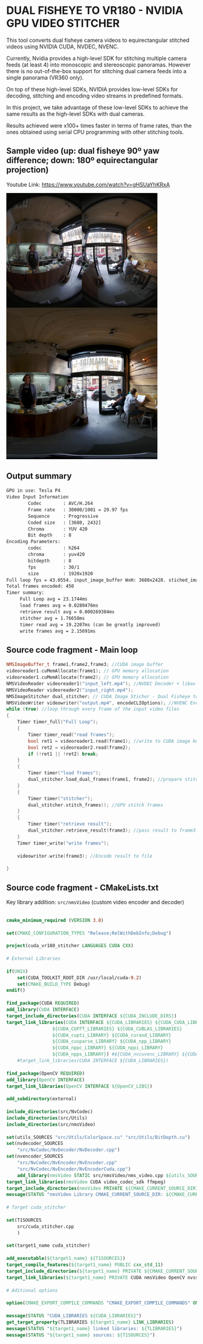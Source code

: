 # DUAL FISHEYE TO VR180 - NVIDIA GPU VIDEO STITCHER

This tool converts dual fisheye camera videos to equirectangular stitched videos using NVIDIA CUDA, NVDEC, NVENC. 

Currently, Nvidia provides a high-level SDK for stitching multiple camera feeds (at least 4) into monoscopic and stereoscopic panoramas. However there is no out-of-the-box support for stitching dual camera feeds into a single panorama (VR360 only).

On top of these high-level SDKs, NVIDIA provides low-level SDKs for decoding, stitching and encoding video streams in predefined formats. 

In this project, we take advantage of these low-level SDKs to achieve the same results as the high-level SDKs with dual cameras.

Results achieved were x100+ times faster in terms of frame rates, than the ones obtained using serial CPU programming with other stitching tools.

## Sample video (up: dual fisheye 90º yaw difference; down: 180º equirectangular projection) 

Youtube Link: https://www.youtube.com/watch?v=gHSUaYhKRxA

 <a href="./images/cuda_stitcher.jpg">
<img src="./images/cuda_stitcher.jpg" alt="Click for youtube video" style="width:400px;"/>
</a>

## Output summary

```txt
GPU in use: Tesla P4
Video Input Information
        Codec        : AVC/H.264
        Frame rate   : 30000/1001 = 29.97 fps
        Sequence     : Progressive
        Coded size   : [3680, 2432]
        Chroma       : YUV 420
        Bit depth    : 8
Encoding Parameters:
        codec        : h264
        chroma       : yuv420
        bitdepth     : 8
        fps          : 30/1
        size         : 1920x1920
Full loop fps = 43.0554. input_image_buffer WxH: 3680x2428. stiched_image_buffer WxH: 1920x1920
Total frames encoded: 450
Timer summary:
     Full Loop avg = 23.1744ms
     load frames avg = 0.0280476ms
     retrieve result avg = 0.000269304ms
     stitcher avg = 1.76658ms
     timer read avg = 19.2207ms (can be greatly improved)
     write frames avg = 2.15691ms
```
## Source code fragment - Main loop

```cpp
NMSImageBuffer_t frame1,frame2,frame3; //CUDA image buffer
videoreader1.cuMemAllocate(frame1); // GPU memory allocation
videoreader1.cuMemAllocate(frame2); // GPU memory allocation
NMSVideoReader videoreader1("input_left.mp4"); //NVDEC Decoder + libav - mp4 to CUDA buffer
NMSVideoReader videoreader2("input_right.mp4");
NMSImageStitcher dual_stitcher; // CUDA Image Sticher - Dual Fisheye to Equirectangular projection (MONO_EQ VR180)
NMSVideoWriter videowriter("output.mp4", encodeCLIOptions); //NVENC Encoder - CUDA buffer to h264 to libav mp4
while (true) //loop through every frame of the input video files
{
    Timer timer_full("Full Loop");
    {
        Timer timer_read("read frames");
        bool ret1 = videoreader1.read(frame1); //write to CUDA image buffer (opencv style)
        bool ret2 = videoreader2.read(frame2);
        if (!ret1 || !ret2) break;
    }
    {
        Timer timer("load frames");
        dual_stitcher.load_dual_frames(frame1, frame2); //prepare stitcher
    }
    {
        Timer timer("stitcher");
        dual_stitcher.stitch_frames(); //GPU stitch frames
    }
    {
        Timer timer("retrieve result");
        dual_stitcher.retrieve_result(frame3); //pass result to frame3 CUDA Image Buffer as reference.
    }
    Timer timer_write("write frames");
    
    videowriter.write(frame3); //Encode result to file

}
```

## Source code fragment - CMakeLists.txt

Key library addition: `src/nmsVideo` (custom video encoder and decoder)

```cmake

cmake_minimum_required (VERSION 3.8)

set(CMAKE_CONFIGURATION_TYPES "Release;RelWithDebInfo;Debug")

project(cuda_vr180_stitcher LANGUAGES CUDA CXX)

# External Libraries

if(UNIX)
    set(CUDA_TOOLKIT_ROOT_DIR /usr/local/cuda-9.2)
    set(CMAKE_BUILD_TYPE Debug)
endif()

find_package(CUDA REQUIRED)
add_library(CUDA INTERFACE)
target_include_directories(CUDA INTERFACE ${CUDA_INCLUDE_DIRS})
target_link_libraries(CUDA INTERFACE ${CUDA_LIBRARIES} ${CUDA_CUDA_LIBRARY} 
                 ${CUDA_CUFFT_LIBRARIES} ${CUDA_CUBLAS_LIBRARIES} 
                 ${CUDA_cupti_LIBRARY} ${CUDA_curand_LIBRARY} 
                 ${CUDA_cusparse_LIBRARY} ${CUDA_npp_LIBRARY} 
                 ${CUDA_nppc_LIBRARY} ${CUDA_nppi_LIBRARY} 
                 ${CUDA_npps_LIBRARY}) #${CUDA_nvcuvenc_LIBRARY} ${CUDA_nvcuvid_LIBRARY}
    #target_link_libraries(CUDA INTERFACE ${CUDA_LIBRARIES})

find_package(OpenCV REQUIRED)
add_library(OpenCV INTERFACE)
target_link_libraries(OpenCV INTERFACE ${OpenCV_LIBS})

add_subdirectory(external)

include_directories(src/NvCodec)
include_directories(src/Utils)
include_directories(src/nmsVideo)

set(utils_SOURCES "src/Utils/ColorSpace.cu" "src/Utils/BitDepth.cu")
set(nvdecoder_SOURCES
    "src/NvCodec/NvDecoder/NvDecoder.cpp")
set(nvencoder_SOURCES
    "src/NvCodec/NvEncoder/NvEncoder.cpp"
    "src/NvCodec/NvEncoder/NvEncoderCuda.cpp")
    add_library(nmsVideo STATIC src/nmsVideo/nms_video.cpp ${utils_SOURCES} ${nvdecoder_SOURCES} ${nvencoder_SOURCES})
target_link_libraries(nmsVideo CUDA video_codec_sdk ffmpeg)
target_include_directories(nmsVideo PRIVATE ${CMAKE_CURRENT_SOURCE_DIR}/src)
message(STATUS "nmsVideo Library CMAKE_CURRENT_SOURCE_DIR: ${CMAKE_CURRENT_SOURCE_DIR}")

# Target cuda_stitcher

set(T1SOURCES 
    src/cuda_stitcher.cpp    
    )

set(target1_name cuda_stitcher)

add_executable(${target1_name} ${T1SOURCES})
target_compile_features(${target1_name} PUBLIC cxx_std_11)
target_include_directories(${target1_name} PRIVATE ${CMAKE_CURRENT_SOURCE_DIR}/src)
target_link_libraries(${target1_name} PRIVATE CUDA nmsVideo OpenCV nvss_video common_sample common_util)

# Aditional options

option(CMAKE_EXPORT_COMPILE_COMMANDS "CMAKE_EXPORT_COMPILE_COMMANDS" ON)

message(STATUS "CUDA_LIBRARIES ${CUDA_LIBRARIES}")
get_target_property(TLIBRARIES ${target1_name} LINK_LIBRARIES)
message(STATUS "${target1_name} linked libraries: ${TLIBRARIES}")
message(STATUS "${target1_name} sources: ${T1SOURCES}")

```
